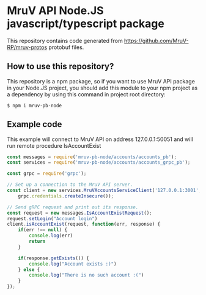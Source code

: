 # MruV API Node.JS javascript/typescript package

This repository contains code generated from https://github.com/MruV-RP/mruv-protos protobuf files.

## How to use this repository?
This repository is a npm package, so if you want to use MruV API package in your Node.JS project, you should add this module to your npm project as a dependency by using this command in project root directory:
```
$ npm i mruv-pb-node
```

## Example code
This example will connect to MruV API on address 127.0.0.1:50051 and will run remote procedure IsAccountExist
```js
const messages = require('mruv-pb-node/accounts/accounts_pb');
const services = require('mruv-pb-node/accounts/accounts_grpc_pb');

const grpc = require('grpc');

// Set up a connection to the MruV API server.
const client = new services.MruVAccountsServiceClient('127.0.0.1:3001',
    grpc.credentials.createInsecure());

// Send gRPC request and print out its response.
const request = new messages.IsAccountExistRequest();
request.setLogin("Account login")
client.isAccountExist(request, function(err, response) {
    if(err !== null) {
        console.log(err)
        return
    }

    if(response.getExists()) {
        console.log("Account exists :)")
    } else {
        console.log("There is no such account :(")
    }
});
```
